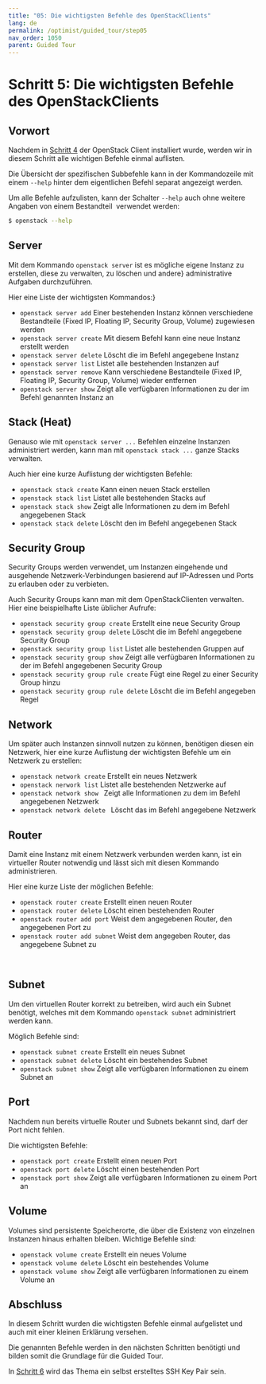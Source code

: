 ```yaml
---
title: "05: Die wichtigsten Befehle des OpenStackClients"
lang: de
permalink: /optimist/guided_tour/step05
nav_order: 1050
parent: Guided Tour
---
```


Schritt 5: Die wichtigsten Befehle des OpenStackClients
=======================================================

Vorwort
-------

Nachdem in [Schritt 4](schritt04.md) der OpenStack Client installiert wurde,
werden wir in diesem Schritt alle wichtigen Befehle einmal auflisten.

Die Übersicht der spezifischen Subbefehle kann in der Kommandozeile mit
einem `--help` hinter dem eigentlichen Befehl separat angezeigt werden.

Um alle Befehle aufzulisten, kann der Schalter `--help` auch ohne
weitere Angaben von einem Bestandteil  verwendet
werden:

```bash
$ openstack --help
```

Server
------

Mit dem Kommando `openstack server` ist es mögliche eigene Instanz
zu erstellen, diese zu verwalten, zu löschen und
andere} administrative Aufgaben durchzuführen.

Hier eine Liste der wichtigsten Kommandos:}

-   `openstack server add`
    Einer bestehenden Instanz können verschiedene Bestandteile (Fixed IP, Floating IP, Security
    Group, Volume) zugewiesen werden
-   `openstack server create`
    Mit diesem Befehl kann eine neue Instanz erstellt werden
-   `openstack server delete`
    Löscht die im Befehl angegebene Instanz
-   `openstack server list`
    Listet alle bestehenden Instanzen auf
-   `openstack server remove`
    Kann verschiedene Bestandteile (Fixed IP, Floating IP, Security
    Group, Volume) wieder entfernen
-   `openstack server show`
    Zeigt alle verfügbaren Informationen zu der im Befehl genannten
    Instanz an


Stack (Heat)
------------

Genauso wie mit `openstack server ...` Befehlen einzelne Instanzen
administriert werden, kann man mit `openstack stack ...` ganze
Stacks verwalten. 

Auch hier eine kurze Auflistung der wichtigsten Befehle:

-   `openstack stack create`
    Kann einen neuen Stack erstellen
-   `openstack stack list`
    Listet alle bestehenden Stacks auf
-   `openstack stack show`
    Zeigt alle Informationen zu dem im Befehl angegebenen Stack
-   `openstack stack delete`
    Löscht den im Befehl angegebenen Stack

Security Group
--------------

Security Groups werden verwendet, um Instanzen eingehende und ausgehende
Netzwerk-Verbindungen basierend auf IP-Adressen und Ports zu erlauben
oder zu verbieten.

Auch Security Groups kann man mit dem OpenStackClienten verwalten. Hier
eine beispielhafte Liste üblicher Aufrufe:

-   `openstack security group create`
    Erstellt eine neue Security Group 
-   `openstack security group delete`
    Löscht die im Befehl angegebene Security Group
-   `openstack security group list`
    Listet alle bestehenden Gruppen auf
-   `openstack security group show`
    Zeigt alle verfügbaren Informationen zu der im Befehl angegebenen
    Security Group
-   `openstack security group rule create`
    Fügt eine Regel zu einer Security Group hinzu
-   `openstack security group rule delete`
    Löscht die im Befehl angegeben Regel

Network
-------

Um später auch Instanzen sinnvoll nutzen zu können, benötigen diesen ein
Netzwerk, hier eine kurze Auflistung der wichtigsten Befehle um ein
Netzwerk zu erstellen:

-   `openstack network create`
    Erstellt ein neues Netzwerk
-   `openstack nerwork list`
    Listet alle bestehenden Netzwerke auf
-   `openstack network show `
    Zeigt alle Informationen zu dem im Befehl angegebenen Netzwerk
-   `openstack network delete `
    Löscht das im Befehl angegebene Netzwerk

Router
------

Damit eine Instanz mit einem Netzwerk verbunden werden kann, ist ein virtueller
Router notwendig und lässt sich mit diesen Kommando administrieren.

Hier eine kurze Liste der möglichen Befehle:

-   `openstack router create`
    Erstellt einen neuen Router
-   `openstack router delete`
    Löscht einen bestehenden Router
-   `openstack router add port`
    Weist dem angegebenen Router, den angegebenen Port zu
-   `openstack router add subnet`
    Weist dem angegeben Router, das angegebene Subnet zu

 

Subnet
------

Um den virtuellen Router korrekt zu betreiben, wird auch ein Subnet
benötigt, welches mit dem Kommando `openstack subnet` administriert
werden kann.

Möglich Befehle sind:

-   `openstack subnet create`
    Erstellt ein neues Subnet
-   `openstack subnet delete`
    Löscht ein bestehendes Subnet
-   `openstack subnet show`
    Zeigt alle verfügbaren Informationen zu einem Subnet an

Port
----

Nachdem nun bereits virtuelle Router und Subnets bekannt sind, darf der
Port nicht fehlen.

Die wichtigsten Befehle:

-   `openstack port create`
    Erstellt einen neuen Port
-   `openstack port delete`
    Löscht einen bestehenden Port
-   `openstack port show`
    Zeigt alle verfügbaren Informationen zu einem Port an

Volume
------

Volumes sind persistente Speicherorte, die über die Existenz von
einzelnen Instanzen hinaus erhalten bleiben. Wichtige Befehle sind:

-   `openstack volume create`
    Erstellt ein neues Volume
-   `openstack volume delete`
    Löscht ein bestehendes Volume
-   `openstack volume show`
    Zeigt alle verfügbaren Informationen zu einem Volume an

Abschluss
---------

In diesem Schritt wurden die wichtigsten Befehle einmal aufgelistet und
auch mit einer kleinen Erklärung versehen. 

Die genannten Befehle werden in den nächsten Schritten benötigti und
bilden somit die Grundlage für die Guided Tour.

In [Schritt 6](schritt06.md) wird das Thema ein selbst erstelltes SSH Key Pair
sein.
